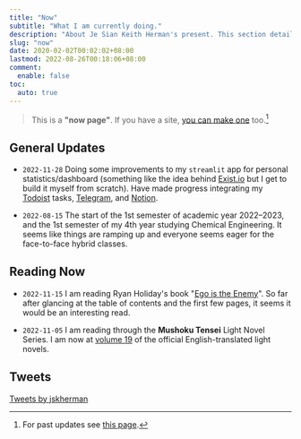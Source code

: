 ```yaml
---
title: "Now"
subtitle: "What I am currently doing."
description: "About Je Sian Keith Herman's present. This section details what he does currently."
slug: "now"
date: 2020-02-02T00:02:02+08:00
lastmod: 2022-08-26T00:18:06+08:00
comment:
  enable: false
toc:
  auto: true
---
```


> This is a **"now page"**. If you have a site, [you can make one](http://nownownow.com/about) too.[^1]

[^1]: For past updates see [this page](/past).

## General Updates

+ `2022-11-28` Doing some improvements to my `streamlit` app for personal statistics/dashboard (something like the idea behind [Exist.io](https://exist.io/) but I get to build it myself from scratch). Have made progress integrating my [Todoist](https://todoist.com) tasks, [Telegram](https://telegram.org/), and [Notion](https://www.notion.so/).

+ `2022-08-15` The start of the 1st semester of academic year 2022–2023, and the 1st semester of my 4th year studying Chemical Engineering. It seems like things are ramping up and everyone seems eager for the face-to-face hybrid classes.

## Reading Now

+ `2022-11-15` I am reading Ryan Holiday's book "[Ego is the Enemy](https://g.co/kgs/dv44rZ)". So far after glancing at the table of contents and the first few pages, it seems it would be an interesting read.

+ `2022-11-05` I am reading through the **Mushoku Tensei** Light Novel Series. I am now at [volume 19](https://g.co/kgs/SS4fm1) of the official English-translated light novels.

<!-- 
<iframe width="100%" height="840" src="https://glasp.co/embed?u=FImhgd6ZQWazLTpyJTMNcLCiN6f1&n=6" title="Glasp Profile Embed" frameborder="0"></iframe> -->

## Tweets

<a class="twitter-timeline" href="https://twitter.com/jskherman?ref_src=twsrc%5Etfw">Tweets by jskherman</a> <script async src="https://platform.twitter.com/widgets.js" charset="utf-8"></script>
